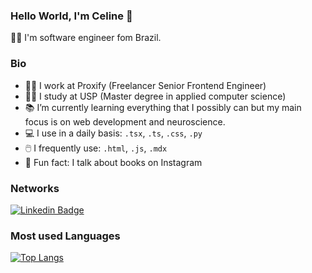 ### Hello World, I'm Celine 👋

👩‍💻 I'm software engineer fom Brazil.

### Bio

- 👩‍💼 I work at Proxify (Freelancer Senior Frontend Engineer)
- 👩‍🔬 I study at USP (Master degree in applied computer science)
- 📚 I’m currently learning everything that I possibly can but my main focus is on web development and neuroscience.
- 💻 I use in a daily basis: `.tsx`, `.ts`, `.css`, `.py`
- 🖱️ I frequently use: `.html`, `.js`, `.mdx`
- 🌟 Fun fact: I talk about books on Instagram

### Networks
[![Linkedin Badge](	https://img.shields.io/badge/LinkedIn-0077B5?style=for-the-badge&logo=linkedin&logoColor=white&link=https://www.linkedin.com/in/celinesoeiro/)](https://www.linkedin.com/in/celinesoeiro/)

### Most used Languages 
[![Top Langs](https://github-readme-stats.vercel.app/api/top-langs/?username=celinesoeiro&layout=compact&theme=material-palenight&count_private=true)](https://github.com/anuraghazra/github-readme-stats)


<!--
**celinesoeiro/celinesoeiro** is a ✨ _special_ ✨ repository because its `README.md` (this file) appears on your GitHub profile.

Here are some ideas to get you started:

- 🔭 I’m currently working on ...
- 🌱 I’m currently learning ...
- 👯 I’m looking to collaborate on ...
- 🤔 I’m looking for help with ...
- 💬 Ask me about ...
- 📫 How to reach me: ...
- 😄 Pronouns: ...
- ⚡ Fun fact: ...
-->
